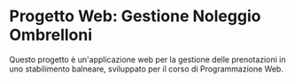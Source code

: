 # Progetto Web: Gestione Noleggio Ombrelloni

Questo progetto è un'applicazione web per la gestione delle prenotazioni in uno stabilimento balneare, sviluppato per il corso di Programmazione Web.
